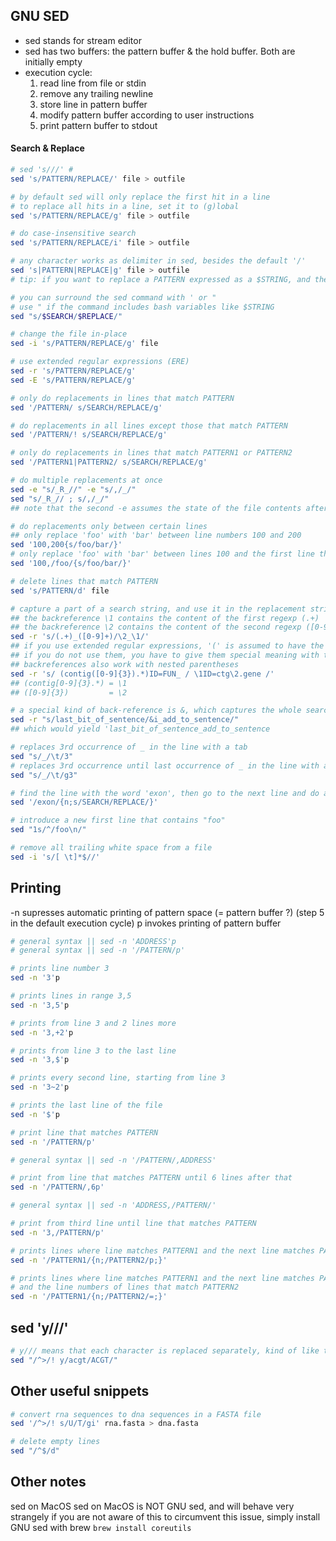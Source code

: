 ## GNU SED

- sed stands for stream editor
- sed has two buffers: the pattern buffer & the hold buffer. Both are initially empty
- execution cycle:
    1. read line from file or stdin
    2. remove any trailing newline
    3. store line in pattern buffer
    4. modify pattern buffer according to user instructions
    5. print pattern buffer to stdout

#### Search & Replace
```sh
# sed 's///' #
sed 's/PATTERN/REPLACE/' file > outfile

# by default sed will only replace the first hit in a line
# to replace all hits in a line, set it to (g)lobal
sed 's/PATTERN/REPLACE/g' file > outfile

# do case-insensitive search
sed 's/PATTERN/REPLACE/i' file > outfile

# any character works as delimiter in sed, besides the default '/'
sed 's|PATTERN|REPLACE|g' file > outfile 
# tip: if you want to replace a PATTERN expressed as a $STRING, and the $STRING contains '/', use a different delimiter instead

# you can surround the sed command with ' or "
# use " if the command includes bash variables like $STRING
sed "s/$SEARCH/$REPLACE/"

# change the file in-place
sed -i 's/PATTERN/REPLACE/g' file

# use extended regular expressions (ERE)
sed -r 's/PATTERN/REPLACE/g' 
sed -E 's/PATTERN/REPLACE/g' 

# only do replacements in lines that match PATTERN
sed '/PATTERN/ s/SEARCH/REPLACE/g'

# do replacements in all lines except those that match PATTERN
sed '/PATTERN/! s/SEARCH/REPLACE/g'

# only do replacements in lines that match PATTERN1 or PATTERN2
sed '/PATTERN1|PATTERN2/ s/SEARCH/REPLACE/g'

# do multiple replacements at once
sed -e "s/_R_//" -e "s/,/_/"
sed "s/_R_// ; s/,/_/" 
## note that the second -e assumes the state of the file contents after the first -e, and so on

# do replacements only between certain lines
## only replace 'foo' with 'bar' between line numbers 100 and 200
sed '100,200{s/foo/bar/}'      
# only replace 'foo' with 'bar' between lines 100 and the first line that matches 'foo'
sed '100,/foo/{s/foo/bar/}'    

# delete lines that match PATTERN
sed 's/PATTERN/d' file

# capture a part of a search string, and use it in the replacement string
## the backreference \1 contains the content of the first regexp (.+) 
## the backreference \2 contains the content of the second regexp ([0-9]+)
sed -r 's/(.+)_([0-9]+)/\2_\1/'
## if you use extended regular expressions, '(' is assumed to have the special meaning
## if you do not use them, you have to give them special meaning with the '\', so '\(' and '\)'
## backreferences also work with nested parentheses
sed -r 's/ (contig([0-9]{3}).*)ID=FUN_ / \1ID=ctg\2.gene /'
## (contig[0-9]{3}.*) = \1
## ([0-9]{3})         = \2

# a special kind of back-reference is &, which captures the whole search string
sed -r "s/last_bit_of_sentence/&i_add_to_sentence/"
## which would yield 'last_bit_of_sentence_add_to_sentence

# replaces 3rd occurrence of _ in the line with a tab
sed "s/_/\t/3"      
# replaces 3rd occurrence until last occurrence of _ in the line with a tab
sed "s/_/\t/g3"     

# find the line with the word 'exon', then go to the next line and do a search replace there
sed '/exon/{n;s/SEARCH/REPLACE/}'   

# introduce a new first line that contains "foo"
sed "1s/^/foo\n/"

# remove all trailing white space from a file
sed -i 's/[ \t]*$//'
```

## Printing 

-n supresses automatic printing of pattern space (= pattern buffer ?)
(step 5 in the default execution cycle)
p invokes printing of pattern buffer

```sh
# general syntax || sed -n 'ADDRESS'p
# general syntax || sed -n '/PATTERN/p'

# prints line number 3
sed -n '3'p               

# prints lines in range 3,5
sed -n '3,5'p

# prints from line 3 and 2 lines more
sed -n '3,+2'p

# prints from line 3 to the last line
sed -n '3,$'p

# prints every second line, starting from line 3
sed -n '3~2'p

# prints the last line of the file
sed -n '$'p

# print line that matches PATTERN
sed -n '/PATTERN/p'

# general syntax || sed -n '/PATTERN/,ADDRESS'

# print from line that matches PATTERN until 6 lines after that
sed -n '/PATTERN/,6p'

# general syntax || sed -n 'ADDRESS,/PATTERN/'

# print from third line until line that matches PATTERN
sed -n '3,/PATTERN/p'

# prints lines where line matches PATTERN1 and the next line matches PATTERN2
sed -n '/PATTERN1/{n;/PATTERN2/p;}'

# prints lines where line matches PATTERN1 and the next line matches PATTERN2,
# and the line numbers of lines that match PATTERN2
sed -n '/PATTERN1/{n;/PATTERN2/=;}'
```


## sed 'y///' 

```sh
# y/// means that each character is replaced separately, kind of like tr (?)
sed "/^>/! y/acgt/ACGT/" 
```

## Other useful snippets
```sh
# convert rna sequences to dna sequences in a FASTA file
sed '/^>/! s/U/T/gi' rna.fasta > dna.fasta

# delete empty lines
sed "/^$/d"
```

## Other notes

sed on MacOS
sed on MacOS is NOT GNU sed, and will behave very strangely if you are not aware of this
to circumvent this issue, simply install GNU sed with brew
`brew install coreutils`







